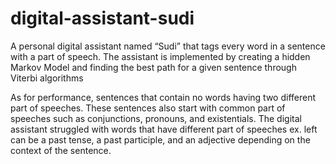 # digital-assistant-sudi
A personal digital assistant named “Sudi” that tags every word in a sentence with a part of speech. The assistant is implemented by creating a hidden Markov Model and finding the best path for a given sentence through Viterbi algorithms


As for performance, sentences that contain no words having two different part of speeches. These sentences also start with common part of speeches such as conjunctions, pronouns, and existentials. The digital assistant struggled with words that have different part of speeches ex. left can be a past tense, a past participle, and an adjective depending on the context of the sentence.
